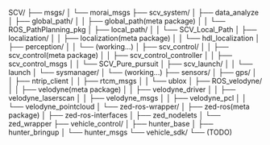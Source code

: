 SCV/
├── msgs/
│   └── morai_msgs
├── scv_system/
│   ├── data_analyze
│   ├── global_path/
│   │   ├── global_path(meta package)
│   │   └── ROS_PathPlanning_pkg
│   ├── local_path/
│   │   └── SCV_Local_Path
│   ├── localization/
│   │   ├── localization(meta package)
│   │   └── hdl_localization
│   ├── perception/
│   │   └── (working...)
│   ├── scv_control/
│   │   ├── scv_control(meta package)
│   │   ├── scv_control_controller
│   │   ├── scv_control_msgs
│   │   └── SCV_Pure_pursuit
│   ├── scv_launch/
│   │   └── launch
│   └── sysmanager/
│       └── (working...)
├── sensors/
│   ├── gps/
│   │   ├── ntrip_client
│   │   ├── rtcm_msgs
│   │   └── ublox
│   ├── ROS_velodyne/
│   │   ├── velodyne(meta package)
│   │   ├── velodyne_driver
│   │   ├── velodyne_laserscan
│   │   ├── velodyne_msgs
│   │   ├── velodyne_pcl
│   │   └── velodyne_pointcloud
│   └── zed-ros-wrapper/
│       ├── zed-ros(meta package)
│       ├── zed-ros-interfaces
│       ├── zed_nodelets
│       └── zed_wrapper
├── vehicle_control/
│   ├── hunter_base
│   ├── hunter_bringup
│   └── hunter_msgs
└── vehicle_sdk/
    └── (TODO)